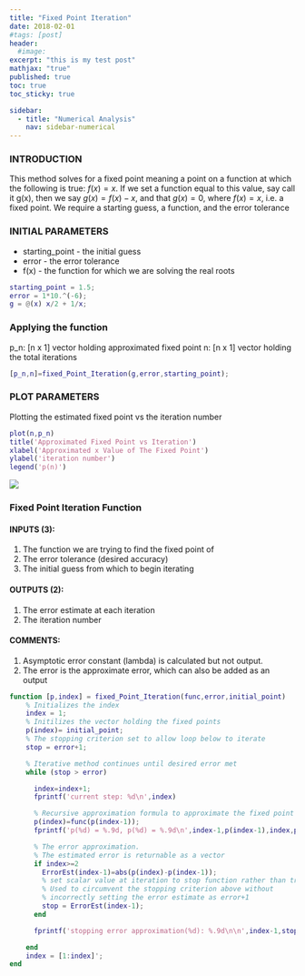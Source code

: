 ```yaml
---
title: "Fixed Point Iteration"
date: 2018-02-01
#tags: [post]
header:
  #image:
excerpt: "this is my test post"
mathjax: "true"
published: true
toc: true
toc_sticky: true

sidebar:
  - title: "Numerical Analysis"
    nav: sidebar-numerical
---
```


### INTRODUCTION
This method solves for a fixed point meaning a point on a function at
which the following is true: $f(x) = x$. If we set a function equal to this
value, say call it g(x), then we say $g(x) = f(x) - x$, and that $g(x) = 0$,
where $f(x) = x$, i.e. a fixed point. We require a starting guess, a
function, and the error tolerance


### INITIAL PARAMETERS
* starting_point - the initial guess
* error - the error tolerance
* f(x) - the function for which we are solving the real roots

```matlab
starting_point = 1.5;
error = 1*10.^(-6);
g = @(x) x/2 + 1/x;
```
### Applying the function
p_n:  [n x 1] vector holding approximated fixed point
n:    [n x 1] vector holding the total iterations

```matlab
[p_n,n]=fixed_Point_Iteration(g,error,starting_point);
```
### PLOT PARAMETERS
Plotting the estimated fixed point vs the iteration number
```matlab
plot(n,p_n)
title('Approximated Fixed Point vs Iteration')
xlabel('Approximated x Value of The Fixed Point')
ylabel('iteration number')
legend('p(n)')
```
<img src="{{ site.baseurl }}/images/numerical_analysis/linear_methods/false_position/plot.png">

### Fixed Point Iteration Function
#### INPUTS (3):
1. The function we are trying to find the fixed point of
2. The error tolerance (desired accuracy)
3. The initial guess from which to begin iterating

#### OUTPUTS (2):
1. The error estimate at each iteration
2. The iteration number

#### COMMENTS:
1. Asymptotic error constant (lambda) is calculated but not output.
2. The error is the approximate error, which can also be added as an
   output

```matlab
function [p,index] = fixed_Point_Iteration(func,error,initial_point)
    % Initializes the index
    index = 1;
    % Initilizes the vector holding the fixed points
    p(index)= initial_point;
    % The stopping criterion set to allow loop below to iterate
    stop = error+1;

    % Iterative method continues until desired error met
    while (stop > error)

      index=index+1;
      fprintf('current step: %d\n',index)

      % Recursive approximation formula to approximate the fixed point
      p(index)=func(p(index-1));
      fprintf('p(%d) = %.9d, p(%d) = %.9d\n',index-1,p(index-1),index,p(index));

      % The error approximation.
      % The estimated error is returnable as a vector
      if index>=2
        ErrorEst(index-1)=abs(p(index)-p(index-1));
        % set scalar value at iteration to stop function rather than trying
        % Used to circumvent the stopping criterion above without
        % incorrectly setting the error estimate as error+1
        stop = ErrorEst(index-1);
      end

      fprintf('stopping error approximation(%d): %.9d\n\n',index-1,stop);

    end
    index = [1:index]';
end
```
